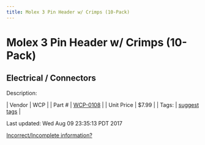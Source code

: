 ```yaml
---
title: Molex 3 Pin Header w/ Crimps (10-Pack)
---
```


# Molex 3 Pin Header w/ Crimps (10-Pack)
## Electrical / Connectors
Description: 	 

| Vendor | WCP | 
| Part # | [WCP-0108](http://www.wcproducts.net/WCP-0108) | 
| Unit Price | $7.99 | 
| Tags: | [suggest tags](https://docs.google.com/forms/d/e/1FAIpQLSeWyY8v3RgOty-MyWmh9U0iivNYN_molChYyS-0U-o-kOAv_g/viewform) | 

Last updated: Wed Aug 09 23:35:13 PDT 2017

 [Incorrect/Incomplete information?](https://docs.google.com/forms/d/e/1FAIpQLSeWyY8v3RgOty-MyWmh9U0iivNYN_molChYyS-0U-o-kOAv_g/viewform)
